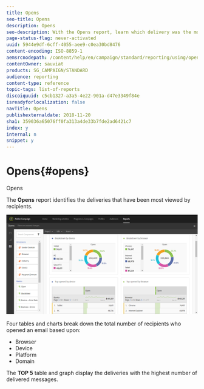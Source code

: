 ```yaml
---
title: Opens
seo-title: Opens
description: Opens
seo-description: With the Opens report, learn which delivery was the most viewed according to various criteria.
page-status-flag: never-activated
uuid: 5944e9df-6cff-4055-aee9-c0ea30bd8476
content-encoding: ISO-8859-1
aemsrcnodepath: /content/help/en/campaign/standard/reporting/using/opens
contentOwner: sauviat
products: SG_CAMPAIGN/STANDARD
audience: reporting
content-type: reference
topic-tags: list-of-reports
discoiquuid: c5cb1327-a3a5-4e22-901a-d47e3349f84e
isreadyforlocalization: false
navTitle: Opens
publishexternaldate: 2018-11-20
sha1: 359036a65076ff0fa313a4de33b7fde2ad6421c7
index: y
internal: n
snippet: y
---
```


# Opens{#opens}

Opens

The **Opens** report identifies the deliveries that have been most viewed by recipients.

![](assets/delivery_reports_opens.png)

Four tables and charts break down the total number of recipients who opened an email based upon:

* Browser
* Device
* Platform
* Domain

The **TOP 5** table and graph display the deliveries with the highest number of delivered messages.
